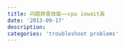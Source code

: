 ```yaml
---
title: 问题排查技能——cpu iowait高
date: '2013-09-17'
description:
categories: 'troubleshoot problems'
---
```




